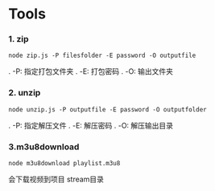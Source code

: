 # Tools

### 1. zip

`node zip.js -P filesfolder -E password -O outputfile`

. -P: 指定打包文件夹
. -E: 打包密码
. -O: 输出文件夹

### 2. unzip

`node unzip.js -P outputfile -E password -O outputfolder`

. -P: 指定解压文件
. -E: 解压密码
. -O: 解压输出目录

### 3.m3u8download

`node m3u8download playlist.m3u8`

会下载视频到项目 stream目录